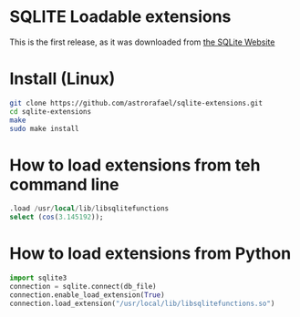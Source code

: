 # SQLITE Loadable extensions

This is the first release, as it was downloaded from [the SQLite Website](https://www.sqlite.org/contrib/download/extension-functions.c?get=25)

# Install (Linux)

```bash
git clone https://github.com/astrorafael/sqlite-extensions.git
cd sqlite-extensions
make
sudo make install
```

# How to load extensions from teh command line

```sql
.load /usr/local/lib/libsqlitefunctions
select (cos(3.145192));
```

# How to load extensions from Python
```python
import sqlite3
connection = sqlite.connect(db_file)
connection.enable_load_extension(True)
connection.load_extension("/usr/local/lib/libsqlitefunctions.so")
```
